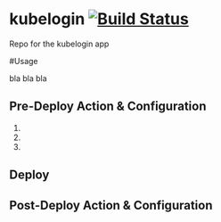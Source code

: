 # kubelogin [![Build Status](https://travis-ci.org/Nordstrom/kubelogin.svg)](https://travis-ci.org/Nordstrom/kubelogin)

Repo for the kubelogin app

#Usage

bla bla bla

## Pre-Deploy Action & Configuration

1. 
2. 
3. 

## Deploy

## Post-Deploy Action & Configuration

